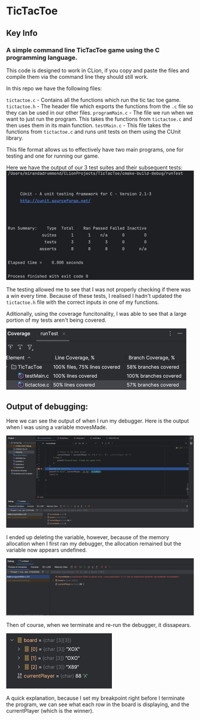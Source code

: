 # TicTacToe
## Key Info
### A simple command line TicTacToe game using the C programming language.

This code is designed to work in CLion, if you copy and paste the files and compile them via the command line they should still work.

In this repo we have the following files:

`tictactoe.c` - Contains all the functions which run the tic tac toe game.
`tictactoe.h` - The header file which exports the functions from the `.c` file so they can be used in our other files.
`programMain.c` - The file we run when we want to just run the program. This takes the functions from `tictactoe.c` and then uses them in its main function.
`testMain.c` - This file takes the functions from `tictactoe.c` and runs unit tests on them using the CUnit library.

This file format allows us to effectively have two main programs, one for testing and one for running our game.

Here we have the output of our 3 test suites and their subsequent tests:
![img.png](img/img.png)

The testing allowed me to see that I was not properly checking if there was a win every time. Because of these tests, I realised I hadn't updated the `tictactoe.h` file with the correct inputs in one of my functions.

Aditionally, using the coverage funcitonality, I was able to see that a large portion of my tests aren't being covered.

![img.png](img/img_4.png)

## Output of debugging:

Here we can see the output of when I run my debugger. Here is the output when I was using a variable movesMade.

![img_1.png](img/img_1.png)

I ended up deleting the variable, however, because of the memory allocation when I first ran my debugger, the allocation remained but the variable now appears undefined.

![img.png](img/img_2.png)

Then of course, when we terminate and re-run the debugger, it dissapears.

![img.png](img/img_3.png)

A quick explanation, because I set my breakpoint right before I terminate the program, we can see what each row in the board is displaying, and the currentPlayer (which is the winner).

